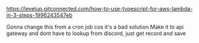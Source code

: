 https://levelup.gitconnected.com/how-to-use-typescript-for-aws-lambda-in-3-steps-1996243547eb

Gonna change this from a cron job cos it's a bad solution
Make it to api gateway
and dont have to lookup from discord, just get record and save